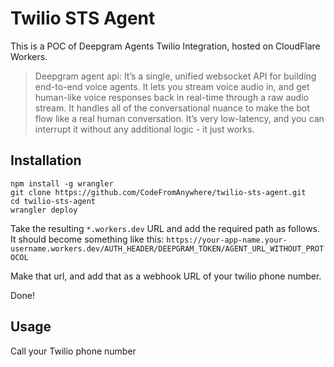 # Twilio STS Agent

This is a POC of Deepgram Agents Twilio Integration, hosted on CloudFlare Workers.

> Deepgram agent api: It’s a single, unified websocket API for building end-to-end voice agents. It lets you stream voice audio in, and get human-like voice responses back in real-time through a raw audio stream. It handles all of the conversational nuance to make the bot flow like a real human conversation. It’s very low-latency, and you can interrupt it without any additional logic - it just works.

## Installation

```
npm install -g wrangler
git clone https://github.com/CodeFromAnywhere/twilio-sts-agent.git
cd twilio-sts-agent
wrangler deploy
```

Take the resulting `*.workers.dev` URL and add the required path as follows. It should become something like this: `https://your-app-name.your-username.workers.dev/AUTH_HEADER/DEEPGRAM_TOKEN/AGENT_URL_WITHOUT_PROTOCOL`

Make that url, and add that as a webhook URL of your twilio phone number.

Done!

## Usage

Call your Twilio phone number
